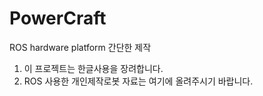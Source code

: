 # PowerCraft
ROS hardware platform 간단한 제작

1. 이 프로젝트는 한글사용을 장려합니다.
2. ROS 사용한 개인제작로봇 자료는 여기에 올려주시기 바랍니다.
